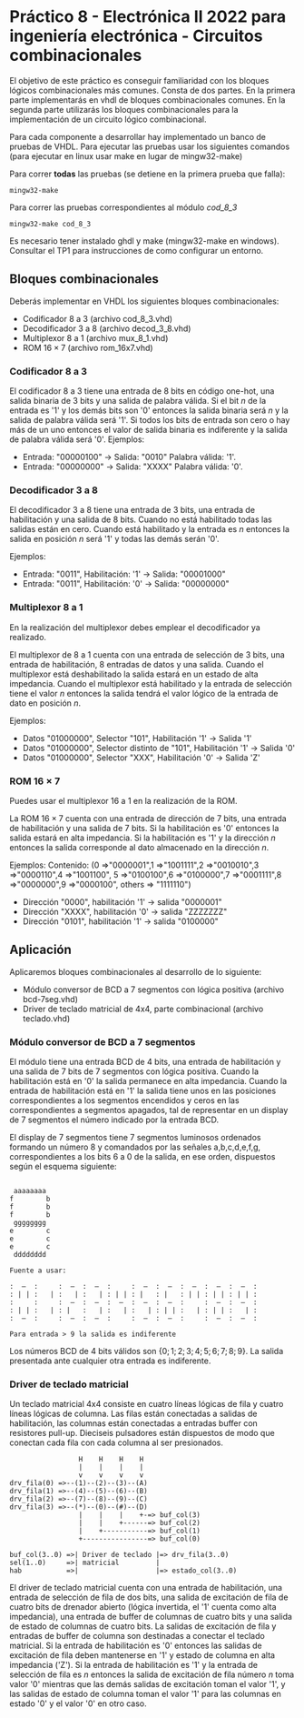 # Práctico 8 - Electrónica II 2022 para ingeniería electrónica - Circuitos combinacionales

El objetivo de este práctico es conseguir familiaridad con los bloques lógicos combinacionales más comunes. Consta de dos partes. En la primera parte implementarás en vhdl de bloques combinacionales comunes. En la segunda parte utilizarás los bloques combinacionales para la implementación de un circuito lógico combinacional.

Para cada componente a desarrollar hay implementado un banco de pruebas de VHDL. Para ejecutar las pruebas usar los siguientes comandos (para ejecutar en linux usar make en lugar de mingw32-make)

Para correr **todas** las pruebas (se detiene en la primera prueba que falla):

```
mingw32-make
```

Para correr las pruebas correspondientes al módulo *cod_8_3*

```
mingw32-make cod_8_3
```

Es necesario tener instalado ghdl y make (mingw32-make en windows). Consultar el TP1 para instrucciones de como configurar un entorno.

## Bloques combinacionales

Deberás implementar en VHDL los siguientes bloques combinacionales:

- Codificador $8$ a $3$ (archivo cod_8_3.vhd)
- Decodificador $3$ a $8$ (archivo decod_3_8.vhd)
- Multiplexor $8$ a $1$ (archivo mux_8_1.vhd)
- ROM $16\times 7$ (archivo rom_16x7.vhd)


### Codificador $8$ a $3$

El codificador $8$ a $3$ tiene una entrada de $8$ bits en código one-hot, una salida binaria de $3$ bits y una salida de palabra válida. Si el bit $n$ de la entrada es '1' y los demás bits son '0' entonces la salida binaria será $n$ y la salida de palabra válida será '1'. Si todos los bits de entrada son cero o hay más de un uno entonces el valor de salida binaria es indiferente y la salida de palabra válida será '0'. 
Ejemplos:
- Entrada: "00000100" -> Salida: "0010" Palabra válida: '1'.
- Entrada: "00000000" -> Salida: "XXXX" Palabra válida: '0'.

### Decodificador $3$ a $8$

El decodificador $3$ a $8$ tiene una entrada de $3$ bits, una entrada de habilitación y una salida de $8$ bits. Cuando no está habilitado todas las salidas están en cero. Cuando está habilitado y la entrada es $n$ entonces la salida en posición $n$ será '1' y todas las demás serán '0'.

Ejemplos:
- Entrada: "0011", Habilitación: '1' -> Salida: "00001000"
- Entrada: "0011", Habilitación: '0' -> Salida: "00000000"

### Multiplexor $8$ a $1$

En la realización del multiplexor debes emplear el decodificador ya realizado.

El multiplexor de $8$ a $1$ cuenta con una entrada de selección de $3$ bits, una entrada de habilitación, $8$ entradas de datos y una salida. Cuando el multiplexor está deshabilitado la salida estará en un estado de alta impedancia. Cuando el multiplexor está habilitado y la entrada de selección tiene el valor $n$ entonces la salida tendrá el valor lógico de la entrada de dato en posición $n$.

Ejemplos:
- Datos "01000000", Selector "101", Habilitación '1' -> Salida '1'
- Datos "01000000", Selector distinto de "101", Habilitación '1' -> Salida '0'
- Datos "01000000", Selector "XXX", Habilitación '0' -> Salida 'Z'

### ROM $16\times 7$

Puedes usar el multiplexor 16 a 1 en la realización de la ROM.

La ROM $16\times 7$ cuenta con una entrada de dirección de $7$ bits, una entrada de habilitación y una salida de $7$ bits. Si la habilitación es '0' entonces la salida estará en alta impedancia. Si la habilitación es '1' y la dirección $n$ entonces la salida corresponde al dato almacenado en la dirección $n$.

Ejemplos:
Contenido:  (0 =>"0000001",1 =>"1001111",2 =>"0010010",3 =>"0000110",4 =>"1001100",
             5 =>"0100100",6 =>"0100000",7 =>"0001111",8 =>"0000000",9 =>"0000100",
             others => "1111110")

- Dirección "0000", habilitación '1' -> salida "0000001"
- Dirección "XXXX", habilitación '0' -> salida "ZZZZZZZ"
- Dirección "0101", habilitación '1' -> salida "0100000"

## Aplicación

Aplicaremos bloques combinacionales al desarrollo de lo siguiente:

- Módulo conversor de BCD a 7 segmentos con lógica positiva (archivo bcd-7seg.vhd)
- Driver de teclado matricial de 4x4, parte combinacional (archivo teclado.vhd)

### Módulo conversor de BCD a 7 segmentos

El módulo tiene una entrada BCD de $4$ bits, una entrada de habilitación y una salida de $7$ bits de 7 segmentos con lógica positiva. Cuando la habilitación está en '0' la salida permanece en alta impedancia. Cuando la entrada de habilitación está en '1' la salida tiene unos en las posiciones correspondientes a los segmentos encendidos y ceros en las correspondientes a segmentos apagados, tal de representar en un display de 7 segmentos el número indicado por la entrada BCD.

El display de 7 segmentos tiene 7 segmentos luminosos ordenados formando un número 8 y comandados por las señales a,b,c,d,e,f,g, correspondientes a los bits 6 a 0 de la salida, en ese orden, dispuestos según el esquema siguiente:

```

 aaaaaaaa 
f        b
f        b
f        b
 gggggggg 
e        c
e        c
e        c
 dddddddd 

Fuente a usar:

:  —  :     :  —  :  —  :     :  —  :  —  :  —  :  —  :  —  : 
: | | :   | :   | :   | : | | : |   : |   : | | : | | : | | :
:     :     :  —  :  —  :  —  :  —  :  —  :     :  —  :  —  :
: | | :   | : |   :   | :   | :   | : | | :   | : | | :   | :
:  —  :     :  —  :  —  :     :  —  :  —  :     :  —  :  —  :

Para entrada > 9 la salida es indiferente
```

Los números BCD de $4$ bits válidos son $\{0;1;2;3;4;5;6;7;8;9\}$. La salida presentada ante cualquier otra entrada es indiferente.

### Driver de teclado matricial

Un teclado matricial 4x4 consiste en cuatro líneas lógicas de fila y cuatro líneas lógicas de columna. Las filas están conectadas a salidas de habilitación, las columnas están conectadas a entradas buffer con resistores pull-up. Dieciseis pulsadores están dispuestos de modo que conectan cada fila con cada columna al ser presionados.

```
                 H    H    H    H
                 |    |    |    |
                 v    v    v    v
drv_fila(0) =>--(1)--(2)--(3)--(A)
drv_fila(1) =>--(4)--(5)--(6)--(B)
drv_fila(2) =>--(7)--(8)--(9)--(C)
drv_fila(3) =>--(*)--(0)--(#)--(D)
                 |    |    |    +-=> buf_col(3)
                 |    |    +------=> buf_col(2)
                 |    +-----------=> buf_col(1)
                 +----------------=> buf_col(0)

buf_col(3..0) =>| Driver de teclado |=> drv_fila(3..0)
sel(1..0)     =>| matricial         |
hab           =>|                   |=> estado_col(3..0)

```

El driver de teclado matricial cuenta con una entrada de habilitación, una entrada de selección de fila de dos bits, una salida de excitación de fila de cuatro bits de drenador abierto (lógica invertida, el '1' cuenta como alta impedancia), una entrada de buffer de columnas de cuatro bits y una salida de estado de columnas de cuatro bits. La salidas de excitación de fila y entradas de buffer de columna son destinadas a conectar el teclado matricial. Si la entrada de habilitación es '0' entonces las salidas de excitación de fila deben mantenerse en '1' y estado de columna en alta impedancia ('Z'). Si la entrada de habilitación es '1' y la entrada de selección de fila es $n$ entonces la salida de excitación de fila número $n$ toma valor '0' mientras que las demás salidas de excitación toman el valor '1', y las salidas de estado de columna toman el valor '1' para las columnas en estado '0' y el valor '0' en otro caso.
